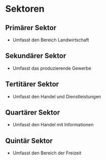 # Sektoren

## Primärer Sektor

+ Umfasst den Bereich Landwirtschaft

## Sekundärer Sektor

+ Umfasst das produzierende Gewerbe

## Tertitärer Sektor

+ Umfasst den Handel und Dienstleistungen

## Quartärer Sektor

+ Umfasst den Handel mit Informationen

## Quintär Sektor

+ Umfasst den Bereich der Freizeit

